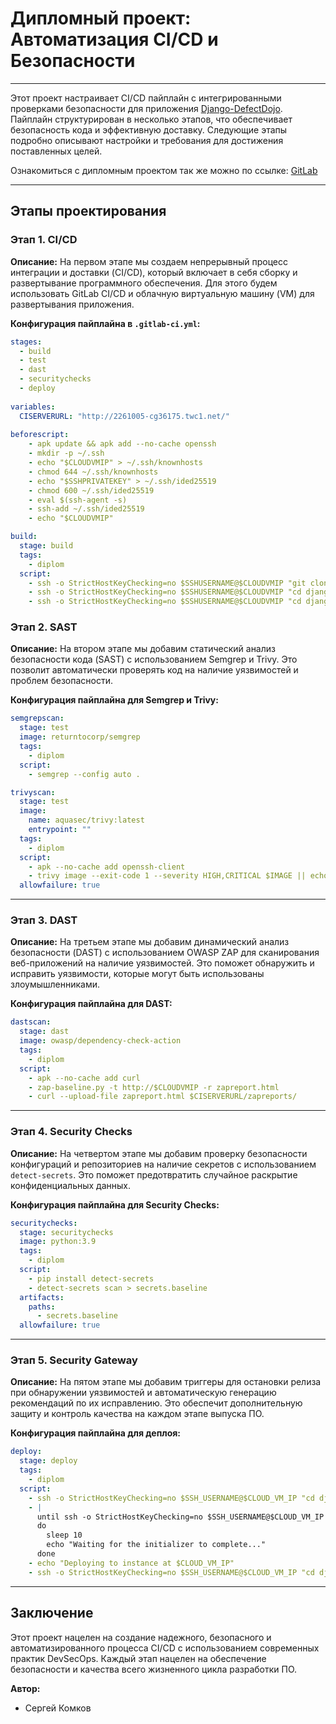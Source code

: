 


# Дипломный проект: Автоматизация CI/CD и Безопасности

---

Этот проект настраивает CI/CD пайплайн с интегрированными проверками безопасности для приложения [Django-DefectDojo](https://github.com/DefectDojo/django-DefectDojo). Пайплайн структурирован в несколько этапов, что обеспечивает безопасность кода и эффективную доставку. Следующие этапы подробно описывают настройки и требования для достижения поставленных целей.

Ознакомиться с дипломным проектом так же можно по ссылке: 
[GitLab](http://2261005-cg36175.twc1.net/S_Komkov/diplom) 

---



## Этапы проектирования

### Этап 1. CI/CD



**Описание:**
На первом этапе мы создаем непрерывный процесс интеграции и доставки (CI/CD), который включает в себя сборку и развертывание программного обеспечения. Для этого будем использовать GitLab CI/CD и облачную виртуальную машину (VM) для развертывания приложения.

**Конфигурация пайплайна в `.gitlab-ci.yml`:**

```yaml
stages:
  - build
  - test
  - dast
  - securitychecks
  - deploy
  
variables:
  CISERVERURL: "http://2261005-cg36175.twc1.net/"
   
beforescript:
    - apk update && apk add --no-cache openssh
    - mkdir -p ~/.ssh
    - echo "$CLOUDVMIP" > ~/.ssh/knownhosts
    - chmod 644 ~/.ssh/knownhosts
    - echo "$SSHPRIVATEKEY" > ~/.ssh/ided25519
    - chmod 600 ~/.ssh/ided25519
    - eval $(ssh-agent -s)
    - ssh-add ~/.ssh/ided25519
    - echo "$CLOUDVMIP"

build:
  stage: build
  tags:
    - diplom
  script:
    - ssh -o StrictHostKeyChecking=no $SSHUSERNAME@$CLOUDVMIP "git clone https://github.com/DefectDojo/django-DefectDojo || true"
    - ssh -o StrictHostKeyChecking=no $SSHUSERNAME@$CLOUDVMIP "cd django-DefectDojo && git pull"
    - ssh -o StrictHostKeyChecking=no $SSHUSERNAME@$CLOUDVMIP "cd django-DefectDojo && ./dc-build.sh"

```


### Этап 2. SAST



**Описание:**
На втором этапе мы добавим статический анализ безопасности кода (SAST) с использованием Semgrep и Trivy. Это позволит автоматически проверять код на наличие уязвимостей и проблем безопасности.

**Конфигурация пайплайна для Semgrep и Trivy:**
```yaml
semgrepscan:
  stage: test
  image: returntocorp/semgrep
  tags:
    - diplom
  script:
    - semgrep --config auto .

trivyscan:
  stage: test
  image:
    name: aquasec/trivy:latest
    entrypoint: ""
  tags:
    - diplom
  script:
    - apk --no-cache add openssh-client
    - trivy image --exit-code 1 --severity HIGH,CRITICAL $IMAGE || echo "Vulnerabilities found, check the report"
  allowfailure: true    
```

---

### Этап 3. DAST


**Описание:**
На третьем этапе мы добавим динамический анализ безопасности (DAST) с использованием OWASP ZAP для сканирования веб-приложений на наличие уязвимостей. Это поможет обнаружить и исправить уязвимости, которые могут быть использованы злоумышленниками.

**Конфигурация пайплайна для DAST:**
```yaml
dastscan:
  stage: dast
  image: owasp/dependency-check-action
  tags:
    - diplom
  script:
    - apk --no-cache add curl
    - zap-baseline.py -t http://$CLOUDVMIP -r zapreport.html
    - curl --upload-file zapreport.html $CISERVERURL/zapreports/
```

---

### Этап 4. Security Checks



**Описание:**
На четвертом этапе мы добавим проверку безопасности конфигураций и репозиториев на наличие секретов с использованием `detect-secrets`. Это поможет предотвратить случайное раскрытие конфиденциальных данных.

**Конфигурация пайплайна для Security Checks:**
```yaml
securitychecks:
  stage: securitychecks
  image: python:3.9
  tags: 
    - diplom
  script:
    - pip install detect-secrets
    - detect-secrets scan > secrets.baseline
  artifacts:
    paths:
      - secrets.baseline
  allowfailure: true
```
---


### Этап 5. Security Gateway



**Описание:**
На пятом этапе мы добавим триггеры для остановки релиза при обнаружении уязвимостей и автоматическую генерацию рекомендаций по их исправлению. Это обеспечит дополнительную защиту и контроль качества на каждом этапе выпуска ПО.

**Конфигурация пайплайна для деплоя:**

```yaml
deploy:
  stage: deploy
  tags:
    - diplom
  script:
    - ssh -o StrictHostKeyChecking=no $SSH_USERNAME@$CLOUD_VM_IP "cd django-DefectDojo && ./dc-up-d.sh postgres-redis"
    - |
      until ssh -o StrictHostKeyChecking=no $SSH_USERNAME@$CLOUD_VM_IP "cd django-DefectDojo && docker compose logs initializer | grep 'Admin password:'"
      do
        sleep 10
        echo "Waiting for the initializer to complete..."
      done
    - echo "Deploying to instance at $CLOUD_VM_IP"
    - ssh -o StrictHostKeyChecking=no $SSH_USERNAME@$CLOUD_VM_IP "cd django-DefectDojo && docker compose up -d"
```

---

## Заключение

Этот проект нацелен на создание надежного, безопасного и автоматизированного процесса CI/CD с использованием современных практик DevSecOps. Каждый этап нацелен на обеспечение безопасности и качества всего жизненного цикла разработки ПО.



**Автор:**
- Сергей Комков




